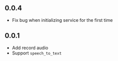 ## 0.0.4

- Fix bug when initializing service for the first time

## 0.0.1

+ Add record audio
+ Support `speech_to_text`
